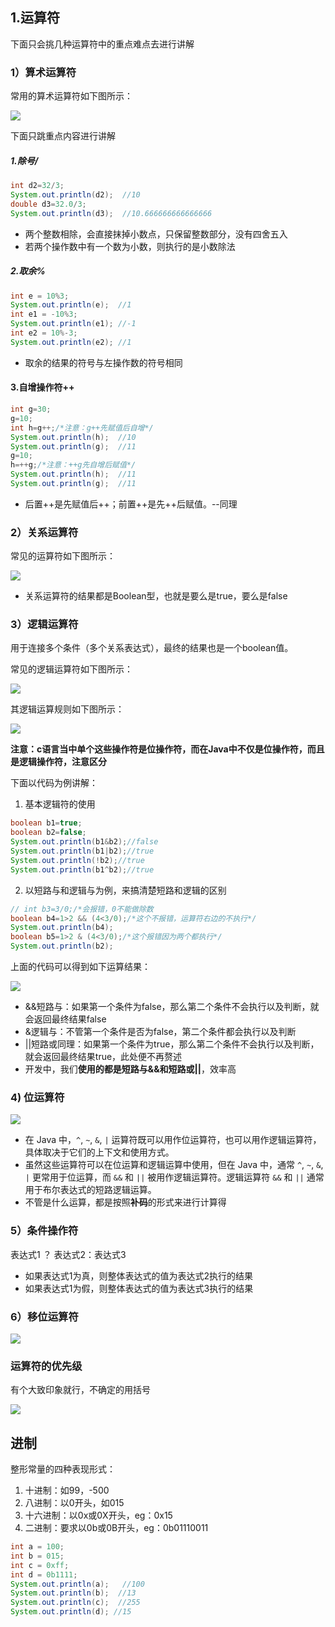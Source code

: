 ## 1.运算符
下面只会挑几种运算符中的重点难点去进行讲解
### 1）算术运算符
常用的算术运算符如下图所示：

![](assets/05运算符和进制/file-20250204205522588.png)

下面只跳重点内容进行讲解

##### 1.除号/
```java
int d2=32/3;  
System.out.println(d2);  //10
double d3=32.0/3;  
System.out.println(d3);  //10.666666666666666
```
* 两个整数相除，会直接抹掉小数点，只保留整数部分，没有四舍五入
* 若两个操作数中有一个数为小数，则执行的是小数除法

##### 2.取余%
```java
int e = 10%3;  
System.out.println(e);  //1 
int e1 = -10%3;  
System.out.println(e1); //-1
int e2 = 10%-3;  
System.out.println(e2); //1
```
* 取余的结果的符号与左操作数的符号相同

#### 3.自增操作符++
```java
int g=30;  
g=10;  
int h=g++;/*注意：g++先赋值后自增*/  
System.out.println(h);  //10
System.out.println(g);  //11
g=10;  
h=++g;/*注意：++g先自增后赋值*/  
System.out.println(h);  //11
System.out.println(g);  //11
```
* 后置++是先赋值后++；前置++是先++后赋值。--同理


### 2）关系运算符
常见的运算符如下图所示：

![](assets/05运算符和进制/file-20250204214152044.png)
* 关系运算符的结果都是Boolean型，也就是要么是true，要么是false

### 3）逻辑运算符
用于连接多个条件（多个关系表达式），最终的结果也是一个boolean值。

常见的逻辑运算符如下图所示：

![](assets/05运算符和进制/file-20250204214844812.png)

其逻辑运算规则如下图所示：

![](assets/05运算符和进制/file-20250204220023880.png)

**注意：c语言当中单个这些操作符是位操作符，而在Java中不仅是位操作符，而且是逻辑操作符，注意区分**

下面以代码为例讲解：

1. 基本逻辑符的使用
```java
boolean b1=true;  
boolean b2=false;  
System.out.println(b1&b2);//false
System.out.println(b1|b2);//true  
System.out.println(!b2);//true  
System.out.println(b1^b2);//true
```

2. 以短路与和逻辑与为例，来搞清楚短路和逻辑的区别
```java
// int b3=3/0;/*会报错，0不能做除数  
boolean b4=1>2 && (4<3/0);/*这个不报错，运算符右边的不执行*/  
System.out.println(b4);  
boolean b5=1>2 & (4<3/0);/*这个报错因为两个都执行*/  
System.out.println(b2);
```

上面的代码可以得到如下运算结果：

![](assets/05运算符和进制/file-20250204222112990.png)
* &&短路与：如果第一个条件为false，那么第二个条件不会执行以及判断，就会返回最终结果false
* &逻辑与：不管第一个条件是否为false，第二个条件都会执行以及判断
* ||短路或同理：如果第一个条件为true，那么第二个条件不会执行以及判断，就会返回最终结果true，此处便不再赘述
* 开发中，我们**使用的都是短路与&&和短路或||**，效率高

### 4) 位运算符
![](assets/05运算符和进制/file-20250205093811261.png)

* 在 Java 中，`^`, `~`, `&`, `|` 运算符既可以用作位运算符，也可以用作逻辑运算符，具体取决于它们的上下文和使用方式。
* 虽然这些运算符可以在位运算和逻辑运算中使用，但在 Java 中，通常 `^`, `~`, `&`, `|` 更常用于位运算，而 `&&` 和 `||` 被用作逻辑运算符。逻辑运算符 `&&` 和 `||` 通常用于布尔表达式的短路逻辑运算。
* 不管是什么运算，都是按照**补码**的形式来进行计算得
### 5）条件操作符
表达式1 ？ 表达式2：表达式3
* 如果表达式1为真，则整体表达式的值为表达式2执行的结果
* 如果表达式1为假，则整体表达式的值为表达式3执行的结果

### 6）移位运算符
![](assets/05运算符和进制/file-20250225222353159.png)

### 运算符的优先级
有个大致印象就行，不确定的用括号

![](assets/05运算符和进制/file-20250204224050432.png)


## 进制
整形常量的四种表现形式：  
1. 十进制：如99，-500  
2. 八进制：以0开头，如015  
3. 十六进制：以0x或0X开头，eg：0x15  
4. 二进制：要求以0b或0B开头，eg：0b01110011
```java
int a = 100;  
int b = 015;  
int c = 0xff;  
int d = 0b1111;  
System.out.println(a);   //100
System.out.println(b);  //13
System.out.println(c);  //255
System.out.println(d); //15
```

